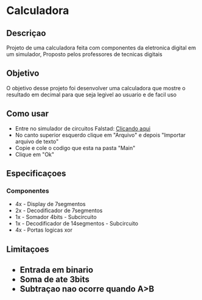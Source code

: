 # <h1>Calculadora</h1>

<h2> Descriçao</h2>
<span>
    Projeto de uma calculadora feita com componentes da eletronica digital em um simulador, Proposto pelos professores de tecnicas digitais
</span>
<h2>Objetivo</h2>
<span>
    O objetivo desse projeto foi desenvolver uma calculadora que mostre o resultado em decimal para que seja legivel ao usuario e de facil uso 
</span>
<h2>Como usar</h2>
<span>
    <ul>
        <li>Entre no simulador de circuitos Falstad: <a href="https://www.falstad.com/circuit/circuitjs.html">Clicando aqui</a></li>
        <li>No canto superior esquerdo clique em "Arquivo" e depois "Importar arquivo de texto"</li>
        <li>Copie e cole o codigo que esta na pasta "Main" </li>
        <li>Clique em "Ok"</li>
    </ul>
<span>
<h2>Especificaçoes</h2>
<span>
    <h3>Componentes</h3>
    <ul>
        <li>4x - Display de 7segmentos</li>
        <li>2x - Decodificador de 7segmentos</li>
        <li>1x - Somador 4bits - Subcircuito</li>
        <li>1x - Decodificador de 14segmentos - Subcircuito</li>
        <li>4x - Portas logicas xor</li>
    </ul>
    <h2>Limitaçoes<h2>
    <ul>
        <li>Entrada em binario</li>
        <li>Soma de ate 3bits</li>
        <li>Subtraçao nao ocorre quando A>B</li>
    </ul>

</span>
